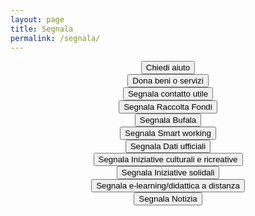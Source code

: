 ```yaml
---
layout: page
title: Segnala
permalink: /segnala/
---
```


<center>
<div class="row"><a href="https://ee.humanitarianresponse.info/x/#aozLp5mz"><button type="button" class="report-btn btn btn-success btn-lg">Chiedi aiuto</button></a></div>
<div class="row"><a href="https://ee.humanitarianresponse.info/x/#jc0dY8z7"><button type="button" class="report-btn btn btn-success btn-lg">Dona beni o servizi</button></a></div>
<div class="row"><a href="https://ee.humanitarianresponse.info/x/#TTWdM1cJ"><button type="button" class="report-btn btn btn-success btn-lg">Segnala contatto utile</button></a></div>
<div class="row"><a href="https://ee.humanitarianresponse.info/x/#2glr4leb"><button type="button" class="report-btn btn btn-success btn-lg ">Segnala Raccolta Fondi</button></a></div>
<div class="row"><a href="https://ee.humanitarianresponse.info/x/#ecZ2zzjJ"><button type="button" class="report-btn btn btn-success btn-lg ">Segnala Bufala</button></a></div>
<div class="row"><a href="https://ee.humanitarianresponse.info/x/#I63unfno"><button type="button" class="report-btn btn btn-success btn-lg ">Segnala Smart working</button></a></div>
<div class="row"><a href="https://ee.humanitarianresponse.info/x/#hy7sHGP3"><button type="button" class="report-btn btn btn-success btn-lg ">Segnala Dati ufficiali</button></a></div>
<div class="row"><a href="https://ee.humanitarianresponse.info/x/#jdqjUBQV"><button type="button" class="report-btn btn btn-success btn-lg ">Segnala Iniziative culturali e ricreative</button></a></div>
<div class="row"><a href="https://ee.humanitarianresponse.info/x/#NsdBTg2O"><button type="button" class="report-btn btn btn-success btn-lg ">Segnala Iniziative solidali</button></a></div>
<div class="row"><a href="https://ee.humanitarianresponse.info/x/#YJuj2y4k"><button type="button" class="report-btn btn btn-success btn-lg ">Segnala e-learning/didattica a distanza</button></a></div>
<div class="row"><a href="https://ee.humanitarianresponse.info/x/#Vde7ElAa"><button type="button" class="report-btn btn btn-success btn-lg ">Segnala Notizia</button></a></div>

</center>
